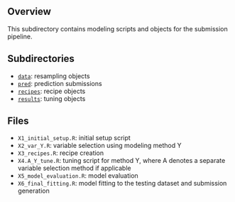 ## Overview

This subdirectory contains modeling scripts and objects for the submission pipeline.

## Subdirectories

- [`data`](data): resampling objects
- [`pred`]([pred): prediction submissions
- [`recipes`](recipes): recipe objects
- [`results`](results): tuning objects

## Files

- `X1_initial_setup.R`: initial setup script
- `X2_var_Y.R`: variable selection using modeling method Y
- `X3_recipes.R`: recipe creation
- `X4.A_Y_tune.R`: tuning script for method Y, where A denotes a separate variable selection method if applicable
- `X5_model_evaluation.R`: model evaluation
- `X6_final_fitting.R`: model fitting to the testing dataset and submission generation